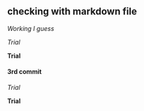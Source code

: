 ## checking with markdown file

*Working I guess*

_Trial_

__Trial__

#### 3rd commit

_Trial_

__Trial__
